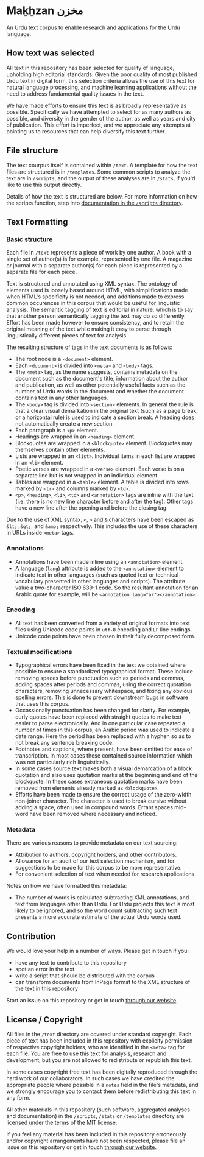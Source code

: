 # Maḵẖzan مخزن

An Urdu text corpus to enable research and applications for the Urdu language. 

## How text was selected

All text in this repository has been selected for quality of language, upholding high editorial standards. Given the poor quality of most published Urdu text in digital form, this selection criteria allows the use of this text for natural language processing, and machine learning applications without the need to address fundamental quality issues in the text.

We have made efforts to ensure this text is as broadly representative as possible. Specifically we have attempted to select for as many authors as possible, and diversity in the gender of the author, as well as years and city of publication. This effort is imperfect, and we appreciate any attempts at pointing us to resources that can help diversify this text further.

## File structure

The text courpus itself is contained within `/text`. A template for how the text files are structured is in `/templates`. Some common scripts to analyze the text are in `/scripts`, and the output of these analyses are in `/stats`, if you'd like to use this output directly.

Details of how the text is structured are below. For more information on how the scripts function, step into [documentation in the `/scripts` directory](/scripts).

## Text Formatting

### Basic structure

Each file in `/text` represents a piece of work by one author. A book with a single set of author(s) is for example, represented by one file. A magazine or journal with a separate author(s) for each piece is represented by a separate file for each piece.

Text is structured and annotated using XML syntax. The ontology of elements used is loosely based around HTML, with simplifications made when HTML's specificity is not needed, and additions made to express common occurences in this corpus that would be useful for linguistic analysis. The semantic tagging of text is editorial in nature, which is to say that another person semantically tagging the text may do so differently. Effort has been made however to ensure consistency, and to retain the original meaning of the text while making it easy to parse through linguistically different pieces of text for analysis. 

The resulting structure of tags in the text documents is as follows:
- The root node is a `<document>` element.
- Each `<document>` is divided into `<meta>` and `<body>` tags. 
- The `<meta>` tag, as the name suggests, contains metadata on the document such as the document's title, information about the author and publication, as well as other potentially useful facts such as the number of Urdu words in the document and whether the document contains text in any other languages.
- The `<body>` tag is divided into `<section>` elements. In general the rule is that a clear visual demarkation in the original text (such as a page break, or a horizontal rule) is used to indicate a section break. A heading does not automatically create a new section.
- Each paragraph is a `<p>` element.
- Headings are wrapped in an `<heading>` element. 
- Blockquotes are wrapped in a `<blockquote>` element. Blockquotes may themselves contain other elements.
- Lists are wrapped in an `<list>`. Individual items in each list are wrapped in an `<li>` element. 
- Poetic verses are wrapped in a `<verse>` element. Each verse is on a separate line but is not wrapped in an individual element.
- Tables are wrapped in a `<table>` element. A table is divided into rows marked by `<tr>` and columns marked by `<td>`. 
- `<p>`, `<heading>`, `<li>`, `<td>` and `<annotation>` tags are inline with the text (i.e. there is no new line character before and after the tag). Other tags have a new line after the opening and before the closing tag. 

Due to the use of XML syntax, `<`, `>` and `&` characters have been escaped as `&lt;`, `&gt;`, and `&amp;` respectively. This includes the use of these characters in URLs inside `<meta>` tags.

### Annotations

- Annotations have been made inline using an `<annotation>` element.
- A language (`lang`) attribute is added to the `<annotation>` element to indicate text in other languages (such as quoted text or technical vocabulary presented in other languages and scripts). The attribute value a two-character ISO 639-1 code. So the resultant annotation for an Arabic quote for example, will be `<annotation lang="ar"></annotation>`. 

### Encoding

- All text has been converted from a variety of original formats into text files using Unicode code points in `utf-8` encoding and `LF` line endings.
- Unicode code points have been chosen in their fully decomposed form.

### Textual modifications

- Typographical errors have been fixed in the text we obtained where possible to ensure a standardized typographical format. These include removing spaces before punctuation such as periods and commas, adding spaces after periods and commas, using the correct quotation characters, removing unnecessary whitespace, and fixing any obvious spelling errors. This is done to prevent downstream bugs in software that uses this corpus.
- Occassionally punctuation has been changed for clarity. For example, curly quotes have been replaced with straight quotes to make text easier to parse electronically. And in one particular case repeated a number of times in this corpus, an Arabic period was used to indicate a date range. Here the period has been replaced with a hyphen so as to not break any sentence breaking code.
- Footnotes and captions, where present, have been omitted for ease of transcription. In most cases these contained source information which was not particularly rich linguistically. 
- In some cases source text makes both a visual demarcation of a block quotation and also uses quotation marks at the beginning and end of the blockquote. In these cases extraneous quotation marks have been removed from elements already marked as `<blockquote>`.
- Efforts have been made to ensure the correct usage of the zero-width non-joiner character. The character is used to break cursive without adding a space, often used in compound words. Errant spaces mid-word have been removed where necessary and noticed.

### Metadata

There are various reasons to provide metadata on our text sourcing:
- Attribution to authors, copyright holders, and other contributors.
- Allowance for an audit of our text selection mechanism, and for suggestions to be made for this corpus to be more representative.
- For convenient selection of text when needed for research applications. 

Notes on how we have formatted this metadata:
- The number of words is calculated subtracting XML annotations, and text from languages other than Urdu. For Urdu projects this text is most likely to be ignored, and so the word count subtracting such text presents a more accurate estimate of the actual Urdu words used.

## Contribution

We would love your help in a number of ways. Please get in touch if you:
- have any text to contribute to this repository
- spot an error in the text
- write a script that should be distributed with the corpus
- can transform documents from InPage format to the XML structure of the text in this repository

Start an issue on this repository or get in touch [through our website](https://matnsaz.net/en/contact). 

## License / Copyright

All files in the `/text` directory are covered under standard copyright. Each piece of text has been included in this repository with explicity permission of respective copyright holders, who are identified in the `<meta>` tag for each file. You are free to use this text for analysis, research and development, but you are not allowed to redistribute or republish this text. 

In some cases copyright free text has been digitally reproduced through the hard work of our collaborators. In such cases we have credited the appropriate people where possible in a `notes` field in the file's metadata, and we strongly encourage you to contact them before redistributing this text in any form.

All other materials in this repository (such software, aggregated analyses and documentation) in the `/scripts`, `/stats` or `/templates` directory are licensed under the terms of the MIT license.

If you feel any material has been included in this repository erroneously and/or copyright arrangements have not been respected, please file an issue on this repository or get in touch [through our website](https://matnsaz.net/en/contact). 
